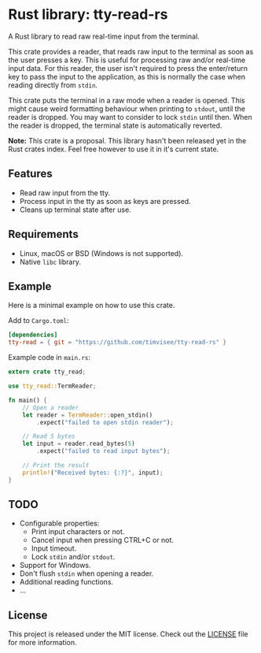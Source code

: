 # Rust library: tty-read-rs
A Rust library to read raw real-time input from the terminal.

This crate provides a reader, that reads raw input to the terminal as soon as
the user presses a key. This is useful for processing raw and/or real-time
input data.
For this reader, the user isn't required to press the enter/return key to
pass the input to the application, as this is normally the case when reading
directly from `stdin`.

This crate puts the terminal in a raw mode when a reader is opened.
This might cause weird formatting behaviour when printing to `stdout`, until
the reader is dropped. You may want to consider to lock `stdin` until then.
When the reader is dropped, the terminal state is automatically reverted.

**Note:** This crate is a proposal. This library hasn't been released yet in
the Rust crates index. Feel free however to use it in it's current state.

## Features
- Read raw input from the tty.
- Process input in the tty as soon as keys are pressed.
- Cleans up terminal state after use.

## Requirements
- Linux, macOS or BSD (Windows is not supported).
- Native `libc` library.

## Example
Here is a minimal example on how to use this crate.

Add to `Cargo.toml`:  
```toml
[dependencies]
tty-read = { git = "https://github.com/timvisee/tty-read-rs" }
```

Example code in `main.rs`:
```rust
extern crate tty_read;

use tty_read::TermReader;

fn main() {
    // Open a reader
    let reader = TermReader::open_stdin()
        .expect("failed to open stdin reader");

    // Read 5 bytes
    let input = reader.read_bytes(5)
        .expect("failed to read input bytes");

    // Print the result
    println!("Received bytes: {:?}", input);
}
```

## TODO
- Configurable properties:
  - Print input characters or not.
  - Cancel input when pressing CTRL+C or not.
  - Input timeout.
  - Lock `stdin` and/or `stdout`.
- Support for Windows.
- Don't flush `stdin` when opening a reader.
- Additional reading functions.
- ...

## License
This project is released under the MIT license.
Check out the [LICENSE](LICENSE) file for more information.
